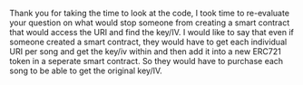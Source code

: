 Thank you for taking the time to look at the code, I took time to re-evaluate your question on what would stop someone from creating a smart contract that would access the URI and find the key/IV. I would like to say that even if someone created a smart contract, they would have to get each individual URI per song and get the key/iv within and then add it into a new ERC721 token in a seperate smart contract. So they would have to purchase each song to be able to get the original key/IV.
